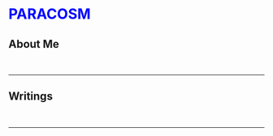 <html>
  <head>
    <h1><p style="color:blue">PARACOSM</p> </h1>
  </head>
  <body>
  </body>
  
  <h2> About Me </h2> <br>
  <hr>
    <h2> Writings </h2>
   <br>
    <hr>
  
  </html>
